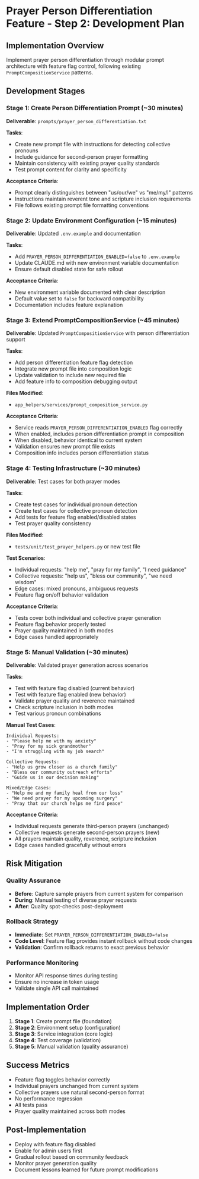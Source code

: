 # Prayer Person Differentiation Feature - Step 2: Development Plan

## Implementation Overview
Implement prayer person differentiation through modular prompt architecture with feature flag control, following existing `PromptCompositionService` patterns.

## Development Stages

### Stage 1: Create Person Differentiation Prompt (~30 minutes)
**Deliverable**: `prompts/prayer_person_differentiation.txt`

**Tasks**:
- Create new prompt file with instructions for detecting collective pronouns
- Include guidance for second-person prayer formatting 
- Maintain consistency with existing prayer quality standards
- Test prompt content for clarity and specificity

**Acceptance Criteria**:
- Prompt clearly distinguishes between "us/our/we" vs "me/my/I" patterns
- Instructions maintain reverent tone and scripture inclusion requirements
- File follows existing prompt file formatting conventions

### Stage 2: Update Environment Configuration (~15 minutes)
**Deliverable**: Updated `.env.example` and documentation

**Tasks**:
- Add `PRAYER_PERSON_DIFFERENTIATION_ENABLED=false` to `.env.example`
- Update CLAUDE.md with new environment variable documentation
- Ensure default disabled state for safe rollout

**Acceptance Criteria**:
- New environment variable documented with clear description
- Default value set to `false` for backward compatibility
- Documentation includes feature explanation

### Stage 3: Extend PromptCompositionService (~45 minutes)
**Deliverable**: Updated `PromptCompositionService` with person differentiation support

**Tasks**:
- Add person differentiation feature flag detection
- Integrate new prompt file into composition logic
- Update validation to include new required file
- Add feature info to composition debugging output

**Files Modified**:
- `app_helpers/services/prompt_composition_service.py`

**Acceptance Criteria**:
- Service reads `PRAYER_PERSON_DIFFERENTIATION_ENABLED` flag correctly
- When enabled, includes person differentiation prompt in composition
- When disabled, behavior identical to current system
- Validation ensures new prompt file exists
- Composition info includes person differentiation status

### Stage 4: Testing Infrastructure (~30 minutes)
**Deliverable**: Test cases for both prayer modes

**Tasks**:
- Create test cases for individual pronoun detection
- Create test cases for collective pronoun detection
- Add tests for feature flag enabled/disabled states
- Test prayer quality consistency

**Files Modified**:
- `tests/unit/test_prayer_helpers.py` or new test file

**Test Scenarios**:
- Individual requests: "help me", "pray for my family", "I need guidance"
- Collective requests: "help us", "bless our community", "we need wisdom"
- Edge cases: mixed pronouns, ambiguous requests
- Feature flag on/off behavior validation

**Acceptance Criteria**:
- Tests cover both individual and collective prayer generation
- Feature flag behavior properly tested
- Prayer quality maintained in both modes
- Edge cases handled appropriately

### Stage 5: Manual Validation (~30 minutes)
**Deliverable**: Validated prayer generation across scenarios

**Tasks**:
- Test with feature flag disabled (current behavior)
- Test with feature flag enabled (new behavior)
- Validate prayer quality and reverence maintained
- Check scripture inclusion in both modes
- Test various pronoun combinations

**Manual Test Cases**:
```
Individual Requests:
- "Please help me with my anxiety"
- "Pray for my sick grandmother"
- "I'm struggling with my job search"

Collective Requests:
- "Help us grow closer as a church family"
- "Bless our community outreach efforts" 
- "Guide us in our decision making"

Mixed/Edge Cases:
- "Help me and my family heal from our loss"
- "We need prayer for my upcoming surgery"
- "Pray that our church helps me find peace"
```

**Acceptance Criteria**:
- Individual requests generate third-person prayers (unchanged)
- Collective requests generate second-person prayers (new)
- All prayers maintain quality, reverence, scripture inclusion
- Edge cases handled gracefully without errors

## Risk Mitigation

### Quality Assurance
- **Before**: Capture sample prayers from current system for comparison
- **During**: Manual testing of diverse prayer requests
- **After**: Quality spot-checks post-deployment

### Rollback Strategy
- **Immediate**: Set `PRAYER_PERSON_DIFFERENTIATION_ENABLED=false`
- **Code Level**: Feature flag provides instant rollback without code changes
- **Validation**: Confirm rollback returns to exact previous behavior

### Performance Monitoring
- Monitor API response times during testing
- Ensure no increase in token usage
- Validate single API call maintained

## Implementation Order
1. **Stage 1**: Create prompt file (foundation)
2. **Stage 2**: Environment setup (configuration)
3. **Stage 3**: Service integration (core logic)
4. **Stage 4**: Test coverage (validation)
5. **Stage 5**: Manual validation (quality assurance)

## Success Metrics
- Feature flag toggles behavior correctly
- Individual prayers unchanged from current system
- Collective prayers use natural second-person format
- No performance regression
- All tests pass
- Prayer quality maintained across both modes

## Post-Implementation
- Deploy with feature flag disabled
- Enable for admin users first
- Gradual rollout based on community feedback
- Monitor prayer generation quality
- Document lessons learned for future prompt modifications
